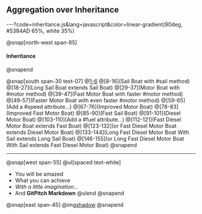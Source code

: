 ## Aggregation over Inheritance

---?code=inheritance.js&lang=javascript&color=linear-gradient(90deg, #5384AD 65%, white 35%)

@snap[north-west span-85]
#### Inheritance
@snapend

@snap[south span-30 text-07]
@[1-6](Boat)
@[8-16](Sail Boat with #sail method)
@[18-27](Long Sail Boat extends Sail Boat)
@[29-37](Motor Boat with #motor method)
@[39-47](Fast Motor Boat with faster #motor method)
@[49-57](Faster Motor Boat with even faster #motor method)
@[59-65](Add a #speed attribute...)
@[67-76](Improved Motor Boat)
@[78-83](Improved Fast Motor Boat)
@[85-90](Fast Sail Boat)
@[91-101](Diesel Motor Boat)
@[103-110](Add a #fuel attribute...)
@[112-121](Fast Diesel Motor Boat extends Fast Boat)
@[123-132](or Fast Diesel Motor Boat extends Diesel Motor Boat)
@[133-144](Long Fast Diesel Motor Boat With Sail extends Long Sail Boat)
@[146-155](or Long Fast Diesel Motor Boat With Sail extends Fast Diesel Motor Boat)
@snapend

---


@snap[west span-55]
@ul[spaced text-white]
- You will be amazed
- What you can achieve
- *With a little imagination...*
- And **GitPitch Markdown**
@ulend
@snapend

@snap[east span-45]
@img[shadow](assets/img/conference.png)
@snapend
